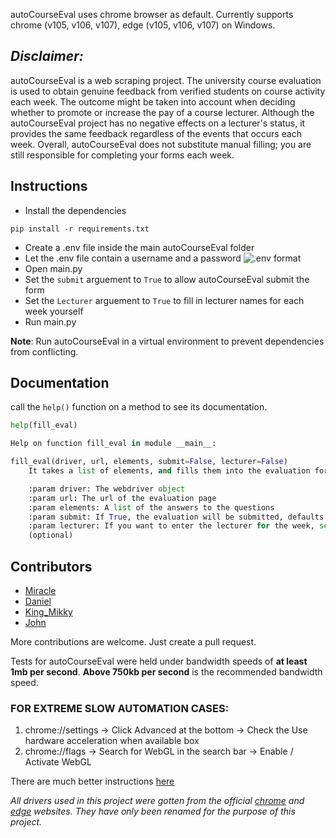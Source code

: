 autoCourseEval uses chrome browser as default. 
Currently supports chrome (v105, v106, v107), edge (v105, v106, v107) on Windows.

## *Disclaimer:*
autoCourseEval is a web scraping project. The university course evaluation is used to obtain genuine feedback from verified students on course activity each week. The outcome  might be taken into account when deciding whether to promote or increase the pay of a course lecturer. Although the autoCourseEval project has no negative effects on a lecturer's status, it provides the same feedback regardless of the events that occurs each week. Overall, autoCourseEval does not substitute manual filling; you are still responsible for completing your forms each week.

## Instructions
- Install the dependencies
```Shell
pip install -r requirements.txt
```
- Create a .env file inside the main autoCourseEval folder
- Let the .env file contain a username and a password 
![.env format](https://user-images.githubusercontent.com/97765765/200183996-776263b7-6f32-4895-9adb-66e6fb9cadbd.png)
- Open main.py
- Set the `submit` arguement to `True` to allow autoCourseEval submit the form
- Set the `Lecturer` arguement to `True` to fill in lecturer names for each week yourself
- Run main.py

**Note**: Run autoCourseEval in a virtual environment to prevent dependencies from conflicting.

## Documentation
call the `help()` function on a method to see its documentation.
```python
help(fill_eval)
```
```python
Help on function fill_eval in module __main__:

fill_eval(driver, url, elements, submit=False, lecturer=False)
    It takes a list of elements, and fills them into the evaluation form

    :param driver: The webdriver object
    :param url: The url of the evaluation page
    :param elements: A list of the answers to the questions
    :param submit: If True, the evaluation will be submitted, defaults to False (optional)
    :param lecturer: If you want to enter the lecturer for the week, set this to True, defaults to False
    (optional)
```


## Contributors
- [Miracle](https://www.github.com/Gamaliel51)
- [Daniel](https://www.github.com/ch1n3du)
- [King_Mikky](https://www.github.com/mikky-j)
- [John](https://www.github.com/daudujohn)

More contributions are welcome. Just create a pull request.

Tests for autoCourseEval were held under bandwidth speeds of **at least 1mb per second**.
**Above 750kb per second** is the recommended bandwidth speed.
### FOR EXTREME SLOW AUTOMATION CASES: 
1. chrome://settings -> Click Advanced at the bottom -> Check the Use hardware acceleration when available box
2. chrome://flags -> Search for WebGL in the search bar -> Enable / Activate WebGL

There are much better instructions [here](https://superuser.com/questions/836832/how-can-i-enable-webgl-in-my-browser)


*All drivers used in this project were gotten from the official [chrome](https://chromedriver.chromium.org/downloads) and [edge](https://developer.microsoft.com/en-us/microsoft-edge/tools/webdriver/#installation) websites. They have only been renamed for the purpose of this project.*
